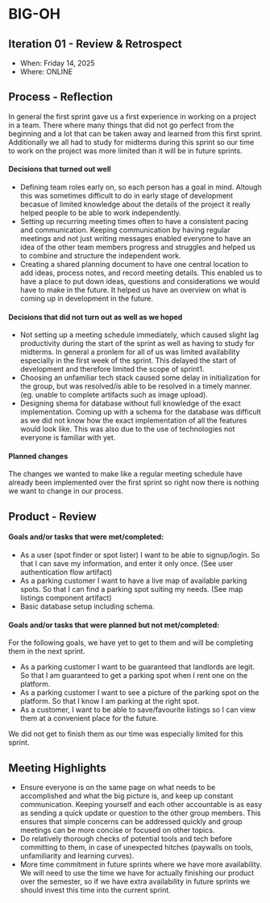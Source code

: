 # BIG-OH

## Iteration 01 - Review & Retrospect

 * When: Friday 14, 2025
 * Where: ONLINE

## Process - Reflection

In general the first sprint gave us a first experience in working on a project in a team. There where many things that did not go perfect from the beginning and a lot that can be taken away and learned from this first sprint. Additionally we all had to study for midterms during this sprint so our time to work on the project was more limited than it will be in future sprints.




#### Decisions that turned out well
- Defining team roles early on, so each person has a goal in mind. Altough this was sometimes difficult to do in early stage of development becasue of limited knowledge about the details of the project it really helped people to be able to work independently.  
- Setting up recurring meeting times often to have a consistent pacing and communication. Keeping communication by having regular meetings and not just writing messages enabled everyone to have an idea of the other team members progress and struggles and helped us to combine and structure the independent work. 
- Creating a shared planning document to have one central location to add ideas, process notes, and record meeting details. This enabled us to have a place to put down ideas, questions and considerations we would have to make in the future. It helped us have an overview on what is coming up in development in the future.


#### Decisions that did not turn out as well as we hoped
- Not setting up a meeting schedule immediately, which caused slight lag productivity during the start of the sprint as well as having to study for midterms. In general a pronlem for all of us was limited availability especially in the first week of the sprint. This delayed the start of development and therefore limited the scope of sprint1.
- Choosing an unfamiliar tech stack caused some delay in initialization for the group, but was resolved/is able to be resolved in a timely manner. (eg. unable to complete artifacts such as image upload).
- Designing shema for database without full knowledge of the exact implementation. Coming up with a schema for the database was difficult as we did not know how the exact implementation of all the features would look like. This was also due to the use of technologies not everyone is familiar with yet.


#### Planned changes

The changes we wanted to make like a regular meeting schedule have already been implemented over the first sprint so right now there is nothing we want to change in our process.

## Product - Review

#### Goals and/or tasks that were met/completed:
- As a user (spot finder or spot lister) I want to be able to signup/login. So that I can save my information, and enter it only once. (See user authentication flow artifact)
- As a parking customer I want to have a live map of available parking spots. So that I can find a parking spot suiting my needs. (See map listings component artifact)
- Basic database setup including schema.

#### Goals and/or tasks that were planned but not met/completed:

For the following goals, we have yet to get to them and will be completing them in the next sprint. 
- As a parking customer I want to be guaranteed that landlords are legit. So that I am guaranteed to get a parking spot when I rent one on the platform.
- As a parking customer I want to see a picture of the parking spot on the platform. So that I know I am parking at the right spot.
- As a customer, I want to be able to save/favourite listings so I can view them at a convenient place for the future.

We did not get to finish them as our time was especially limited for this sprint. 

## Meeting Highlights
- Ensure everyone is on the same page on what needs to be accomplished and what the big picture is, and keep up constant communication. Keeping yourself and each other accountable is as easy as sending a quick update or question to the other group members. This ensures that simple concerns can be addressed quickly and group meetings can be more concise or focused on other topics.
- Do relatively thorough checks of potential tools and tech before committing to them, in case of unexpected hitches (paywalls on tools, unfamiliarity and learning curves).
- More time commitment in future sprints where we have more availability. We will need to use the time we have for actually finishing our product over the semester, so if we have extra availability in future sprints we should invest this time into the current sprint.
